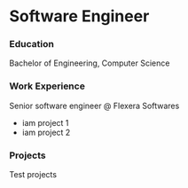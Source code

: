 # Software Engineer

### Education
Bachelor of Engineering, Computer Science

### Work Experience
Senior software engineer @ Flexera Softwares
- iam project 1
- iam project 2

### Projects
Test projects
